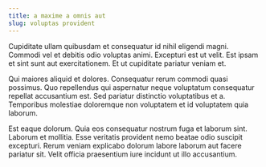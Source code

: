 ```yaml
---
title: a maxime a omnis aut
slug: voluptas provident
---
```


Cupiditate ullam quibusdam et consequatur id nihil eligendi magni. Commodi vel et debitis odio voluptas animi. Excepturi est ut velit. Est ipsam et sint sunt aut exercitationem. Et ut cupiditate pariatur veniam et.

Qui maiores aliquid et dolores. Consequatur rerum commodi quasi possimus. Quo repellendus qui aspernatur neque voluptatum consequatur repellat accusantium est. Sed pariatur distinctio voluptatibus et a. Temporibus molestiae doloremque non voluptatem et id voluptatem quia laborum.

Est eaque dolorum. Quia eos consequatur nostrum fuga et laborum sint. Laborum et mollitia. Esse veritatis provident nemo beatae odio suscipit excepturi. Rerum veniam explicabo dolorum labore laborum aut facere pariatur sit. Velit officia praesentium iure incidunt ut illo accusantium.
